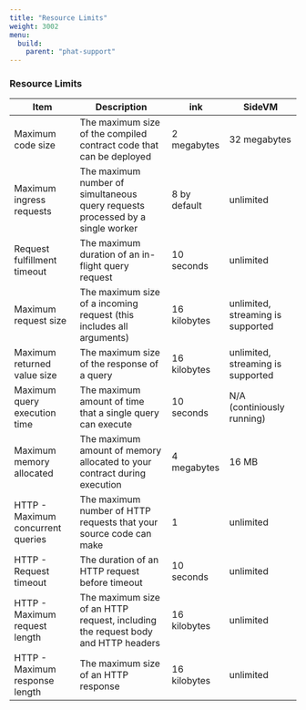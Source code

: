 ```yaml
---
title: "Resource Limits"
weight: 3002
menu:
  build:
    parent: "phat-support"
---
```


### Resource Limits

| Item                              | Description                                                                      | ink          | SideVM                            |
| --------------------------------- | -------------------------------------------------------------------------------- | ------------ | --------------------------------- |
| Maximum code size                 | The maximum size of the compiled contract code that can be deployed              | 2 megabytes  | 32 megabytes                      |
| Maximum ingress requests          | The maximum number of simultaneous query requests processed by a single worker   | 8 by default | unlimited                         |
| Request fulfillment timeout       | The maximum duration of an in-flight query request                               | 10 seconds   | unlimited                         |
| Maximum request size              | The maximum size of a incoming request (this includes all arguments)             | 16 kilobytes | unlimited, streaming is supported |
| Maximum returned value size       | The maximum size of the response of a query                                      | 16 kilobytes | unlimited, streaming is supported |
| Maximum query execution time      | The maximum amount of time that a single query can execute                       | 10 seconds   | N/A (continiously running)        |
| Maximum memory allocated          | The maximum amount of memory allocated to your contract during execution         | 4 megabytes  | 16 MB                             |
| HTTP - Maximum concurrent queries | The maximum number of HTTP requests that your source code can make               | 1            | unlimited                         |
| HTTP - Request timeout            | The duration of an HTTP request before timeout                                   | 10 seconds   | unlimited                         |
| HTTP - Maximum request length     | The maximum size of an HTTP request, including the request body and HTTP headers | 16 kilobytes | unlimited                         |
| HTTP - Maximum response length    | The maximum size of an HTTP response                                             | 16 kilobytes | unlimited                         |
